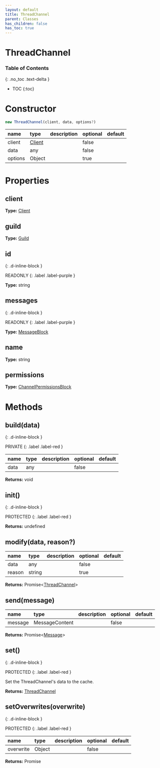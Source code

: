 ```yaml
---
layout: default
title: ThreadChannel
parent: Classes
has_children: false
has_toc: true
---
```


# ThreadChannel
### Table of Contents
{: .no_toc .text-delta }

- TOC
{:toc}
# Constructor
```js
new ThreadChannel(client, data, options?)
```

| name | type | description | optional | default |
|:-----|:-----|:------------|:---------|:--------|
| client | [Client](classes/Client) |  | false |  |
| data | any |  | false |  |
| options | Object |  | true |  |

# Properties
## client
**Type:** [Client](classes/Client)

## guild
**Type:** [Guild](classes/Guild)

## id
{: .d-inline-block }

READONLY
{: .label .label-purple }

**Type:** string

## messages
{: .d-inline-block }

READONLY
{: .label .label-purple }

**Type:** [MessageBlock](classes/MessageBlock)

## name
**Type:** string

## permissions
**Type:** [ChannelPermissionsBlock](classes/ChannelPermissionsBlock)

# Methods
## build(data)
{: .d-inline-block }

PRIVATE
{: .label .label-red }

| name | type | description | optional | default |
|:-----|:-----|:------------|:---------|:--------|
| data | any |  | false |  |

**Returns:** void

## init()
{: .d-inline-block }

PROTECTED
{: .label .label-red }

**Returns:** undefined

## modify(data, reason?)
| name | type | description | optional | default |
|:-----|:-----|:------------|:---------|:--------|
| data | any |  | false |  |
| reason | string |  | true |  |

**Returns:** Promise<[ThreadChannel](classes/ThreadChannel)>

## send(message)
| name | type | description | optional | default |
|:-----|:-----|:------------|:---------|:--------|
| message | MessageContent |  | false |  |

**Returns:** Promise<[Message](classes/Message)>

## set()
{: .d-inline-block }

PROTECTED
{: .label .label-red }

Set the ThreadChannel's data to the cache.

**Returns:** [ThreadChannel](classes/ThreadChannel)

## setOverwrites(overwrite)
{: .d-inline-block }

PROTECTED
{: .label .label-red }

| name | type | description | optional | default |
|:-----|:-----|:------------|:---------|:--------|
| overwrite | Object |  | false |  |

**Returns:** Promise<void>

